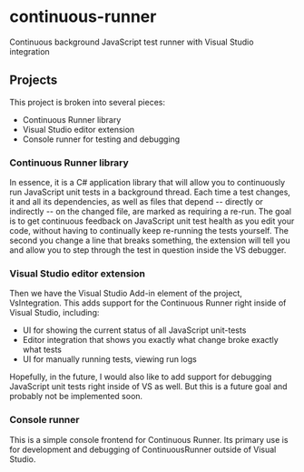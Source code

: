 # continuous-runner
Continuous background JavaScript test runner with Visual Studio integration

## Projects
This project is broken into several pieces:
  * Continuous Runner library
  * Visual Studio editor extension
  * Console runner for testing and debugging

### Continuous Runner library
In essence, it is a C# application library that will allow you to continuously run JavaScript unit tests in a background thread. Each time a test changes, it and all its dependencies, as well as files that depend -- directly or indirectly -- on the changed file, are marked as requiring a re-run. The goal is to get continuous feedback on JavaScript unit test health as you edit your code, without having to continually keep re-running the tests yourself. The second you change a line that breaks something, the extension will tell you and allow you to step through the test in question inside the VS debugger.

### Visual Studio editor extension
Then we have the Visual Studio Add-in element of the project, VsIntegration. This adds support for the Continuous Runner right inside of Visual Studio, including:

 * UI for showing the current status of all JavaScript unit-tests
 * Editor integration that shows you exactly what change broke exactly what tests
 * UI for manually running tests, viewing run logs
 
Hopefully, in the future, I would also like to add support for debugging JavaScript unit tests right inside of VS as well. But this is a future goal and probably not be implemented soon.
 
### Console runner
This is a simple console frontend for Continuous Runner. Its primary use is for development and debugging of ContinuousRunner outside of Visual Studio.
